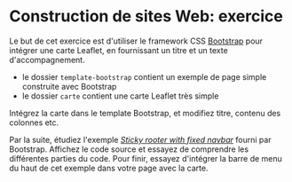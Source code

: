 # Construction de sites Web: exercice

Le but de cet exercice est d'utiliser le framework CSS [Bootstrap](http://getbootstrap.com) pour intégrer une carte Leaflet, en fournissant un titre et un texte d'accompagnement.

- le dossier `template-bootstrap` contient un exemple de page simple construite avec Bootstrap
- le dossier `carte` contient une carte Leaflet très simple

Intégrez la carte dans le template Bootstrap, et modifiez titre, contenu des colonnes etc.

Par la suite, étudiez l'exemple [*Sticky rooter with fixed navbar*](http://getbootstrap.com/examples/sticky-footer-navbar/) fourni par Bootstrap. Affichez le code source et essayez de comprendre les différentes parties du code. Pour finir, essayez d'intégrer la barre de menu du haut de cet exemple dans votre page avec la carte.